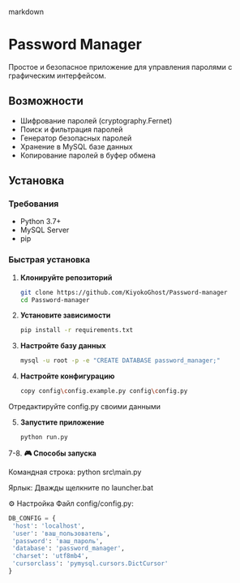 markdown
# Password Manager

Простое и безопасное приложение для управления паролями с графическим интерфейсом.

##  Возможности

- Шифрование паролей (cryptography.Fernet)
- Поиск и фильтрация паролей
- Генератор безопасных паролей
- Хранение в MySQL базе данных
- Копирование паролей в буфер обмена

##  Установка

### Требования
- Python 3.7+
- MySQL Server
- pip

### Быстрая установка

1. **Клонируйте репозиторий**
   ```bash
   git clone https://github.com/KiyokoGhost/Password-manager
   cd Password-manager

2. **Установите зависимости**

   ```bash
   pip install -r requirements.txt

3. **Настройте базу данных**

   ```bash
   mysql -u root -p -e "CREATE DATABASE password_manager;"

4. **Настройте конфигурацию**

   ```bash
   copy config\config.example.py config\config.py

Отредактируйте config.py своими данными

5. **Запустите приложение**

   ```bash
   python run.py

7-8. **🎮 Способы запуска**

Командная строка: python src\main.py

Ярлык: Дважды щелкните по launcher.bat

⚙️ Настройка
Файл config/config.py:

   ```python
DB_CONFIG = {
    'host': 'localhost',
    'user': 'ваш_пользователь',
    'password': 'ваш_пароль', 
    'database': 'password_manager',
    'charset': 'utf8mb4',
    'cursorclass': 'pymysql.cursors.DictCursor'
}
